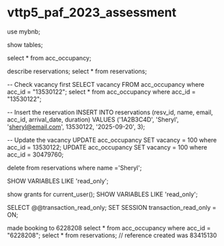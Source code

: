 # vttp5_paf_2023_assessment

use mybnb;

show tables;

select * from acc_occupancy;

describe reservations;
select * from reservations;

-- Check vacancy first
SELECT vacancy FROM acc_occupancy where acc_id = "13530122";
select * from acc_occupancy where acc_id = "13530122";

-- Insert the reservation
INSERT INTO reservations (resv_id, name, email, acc_id, arrival_date, duration) 
VALUES ('1A2B3C4D', 'Sheryl', 'sheryl@email.com', 13530122, '2025-09-20', 3);

-- Update the vacancy 
UPDATE acc_occupancy SET vacancy = 100 where acc_id = 13530122;
UPDATE acc_occupancy SET vacancy = 100 where acc_id = 30479760;

delete from reservations where name ='Sheryl';

SHOW VARIABLES LIKE 'read_only';

show grants for current_user();
SHOW VARIABLES LIKE 'read_only';

SELECT @@transaction_read_only;
SET SESSION transaction_read_only = ON;

made booking to 6228208
select * from acc_occupancy where acc_id = "6228208";
select * from reservations; // reference created was 83415130